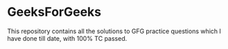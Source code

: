 
# GeeksForGeeks

This repository contains all the solutions to GFG practice questions which I have done till date, with 100% TC passed.





